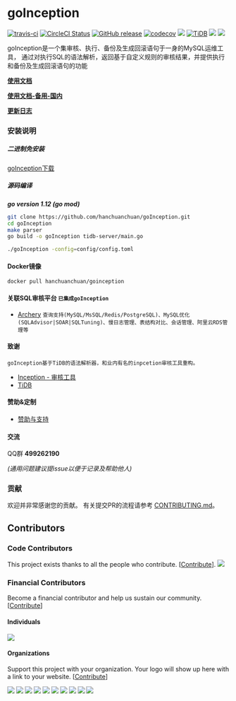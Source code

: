 # goInception

[![travis-ci](https://img.shields.io/travis/hanchuanchuan/goInception.svg)](https://travis-ci.org/hanchuanchuan/goInception)
[![CircleCI Status](https://circleci.com/gh/hanchuanchuan/goInception.svg?style=shield)](https://circleci.com/gh/hanchuanchuan/goInception)
[![GitHub release](https://img.shields.io/github/release-pre/hanchuanchuan/goInception.svg?style=brightgreen)](https://github.com/hanchuanchuan/goInception/releases)
[![codecov](https://codecov.io/gh/hanchuanchuan/goInception/branch/master/graph/badge.svg)](https://codecov.io/gh/hanchuanchuan/goInception)
[![](https://img.shields.io/badge/go-1.12-brightgreen.svg)](https://golang.org/dl/)
[![TiDB](https://img.shields.io/badge/TiDB-v2.1.1-brightgreen.svg)](https://github.com/pingcap/tidb)
![](https://img.shields.io/github/downloads/hanchuanchuan/goInception/total.svg)
![](https://img.shields.io/github/license/hanchuanchuan/goInception.svg)


goInception是一个集审核、执行、备份及生成回滚语句于一身的MySQL运维工具， 通过对执行SQL的语法解析，返回基于自定义规则的审核结果，并提供执行和备份及生成回滚语句的功能

**[使用文档](https://hanchuanchuan.github.io/goInception/)**

**[使用文档-备用-国内](https://docs.goinception.com/)**

**[更新日志](https://github.com/hanchuanchuan/inc-docs/blob/master/changelog.md)**


### 安装说明

##### 二进制免安装

[goInception下载](https://github.com/hanchuanchuan/goInception/releases)

##### 源码编译

***go version 1.12 (go mod)***

```bash
git clone https://github.com/hanchuanchuan/goInception.git
cd goInception
make parser
go build -o goInception tidb-server/main.go

./goInception -config=config/config.toml
```

#### Docker镜像
```
docker pull hanchuanchuan/goinception
```

#### 关联SQL审核平台 `已集成goInception`

* [Archery](https://github.com/hhyo/Archery) `查询支持(MySQL/MsSQL/Redis/PostgreSQL)、MySQL优化(SQLAdvisor|SOAR|SQLTuning)、慢日志管理、表结构对比、会话管理、阿里云RDS管理等`


#### 致谢
    goInception基于TiDB的语法解析器，和业内有名的inpcetion审核工具重构。
- [Inception - 审核工具](https://github.com/hanchuanchuan/inception)
- [TiDB](https://github.com/pingcap/tidb)

#### 赞助&定制
- [赞助与支持](https://hanchuanchuan.github.io/goInception/support.html)

#### 交流

QQ群 **499262190**

*(通用问题建议提issue以便于记录及帮助他人)*

### 贡献

欢迎并非常感谢您的贡献。 有关提交PR的流程请参考 [CONTRIBUTING.md](CONTRIBUTING.md)。


## Contributors

### Code Contributors

This project exists thanks to all the people who contribute. [[Contribute](CONTRIBUTING.md)].
<a href="https://github.com/hanchuanchuan/goInception/graphs/contributors"><img src="https://opencollective.com/goInception/contributors.svg?width=890&button=false" /></a>

### Financial Contributors

Become a financial contributor and help us sustain our community. [[Contribute](https://opencollective.com/goInception/contribute)]

#### Individuals

<a href="https://opencollective.com/goInception"><img src="https://opencollective.com/goInception/individuals.svg?width=890"></a>

#### Organizations

Support this project with your organization. Your logo will show up here with a link to your website. [[Contribute](https://opencollective.com/goInception/contribute)]

<a href="https://opencollective.com/goInception/organization/0/website"><img src="https://opencollective.com/goInception/organization/0/avatar.svg"></a>
<a href="https://opencollective.com/goInception/organization/1/website"><img src="https://opencollective.com/goInception/organization/1/avatar.svg"></a>
<a href="https://opencollective.com/goInception/organization/2/website"><img src="https://opencollective.com/goInception/organization/2/avatar.svg"></a>
<a href="https://opencollective.com/goInception/organization/3/website"><img src="https://opencollective.com/goInception/organization/3/avatar.svg"></a>
<a href="https://opencollective.com/goInception/organization/4/website"><img src="https://opencollective.com/goInception/organization/4/avatar.svg"></a>
<a href="https://opencollective.com/goInception/organization/5/website"><img src="https://opencollective.com/goInception/organization/5/avatar.svg"></a>
<a href="https://opencollective.com/goInception/organization/6/website"><img src="https://opencollective.com/goInception/organization/6/avatar.svg"></a>
<a href="https://opencollective.com/goInception/organization/7/website"><img src="https://opencollective.com/goInception/organization/7/avatar.svg"></a>
<a href="https://opencollective.com/goInception/organization/8/website"><img src="https://opencollective.com/goInception/organization/8/avatar.svg"></a>
<a href="https://opencollective.com/goInception/organization/9/website"><img src="https://opencollective.com/goInception/organization/9/avatar.svg"></a>
